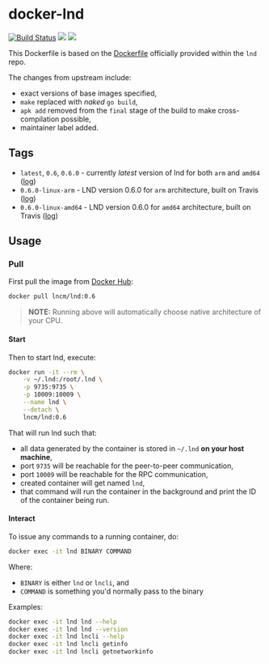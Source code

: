 # docker-lnd

[![Build Status](https://travis-ci.com/lncm/docker-lnd.svg)](https://travis-ci.com/lncm/docker-lnd) ![](https://img.shields.io/microbadger/image-size/lncm/lnd/0.6.0.svg?style=flat) ![](https://img.shields.io/docker/pulls/lncm/lnd.svg?style=flat)

This Dockerfile is based on the [Dockerfile] officially provided within the `lnd` repo. 

The changes from upstream include:

* exact versions of base images specified,
* `make` replaced with _naked_ `go build`,
* `apk add` removed from the `final` stage of the build to make cross-compilation possible,
* maintainer label added.

[Dockerfile]: https://github.com/lightningnetwork/lnd/blob/master/Dockerfile


## Tags

* `latest`, `0.6`, `0.6.0` - currently _latest_ version of lnd for both `arm` and `amd64` ([log][log-agg])
* `0.6.0-linux-arm` - LND version 0.6.0 for `arm` architecture, built on Travis ([log][log-arm])
* `0.6.0-linux-amd64` - LND version 0.6.0 for `amd64` architecture, built on Travis ([log][log-amd64])

[log-arm]: https://travis-ci.com/lncm/docker-lnd/jobs/194675662
[log-amd64]: https://travis-ci.com/lncm/docker-lnd/jobs/194675661
[log-agg]: https://travis-ci.com/lncm/docker-lnd/jobs/194675663


## Usage


### Pull

First pull the image from [Docker Hub]:

```bash
docker pull lncm/lnd:0.6
```

> **NOTE:** Running above will automatically choose native architecture of your CPU.

[Docker Hub]: https://hub.docker.com/r/lncm/lnd


#### Start

Then to start lnd, execute:

```bash
docker run -it --rm \
    -v ~/.lnd:/root/.lnd \
    -p 9735:9735 \
    -p 10009:10009 \
    --name lnd \
    --detach \
    lncm/lnd:0.6
```

That will run lnd such that:

* all data generated by the container is stored in `~/.lnd` **on your host machine**,
* port `9735` will be reachable for the peer-to-peer communication,
* port `10009` will be reachable for the RPC communication,
* created container will get named `lnd`,
* that command will run the container in the background and print the ID of the container being run.


#### Interact

To issue any commands to a running container, do:

```bash
docker exec -it lnd BINARY COMMAND
```

Where:
* `BINARY` is either `lnd` or `lncli`, and
* `COMMAND` is something you'd normally pass to the binary   

Examples:

```bash
docker exec -it lnd lnd --help
docker exec -it lnd lnd --version
docker exec -it lnd lncli --help
docker exec -it lnd lncli getinfo
docker exec -it lnd lncli getnetworkinfo
```
